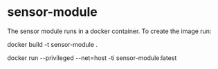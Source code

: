 # sensor-module
The sensor module runs in a docker container. 
To create the image run:

docker build -t sensor-module .

docker run --privileged --net=host -ti sensor-module:latest
